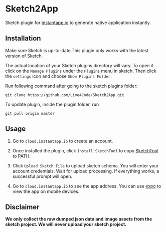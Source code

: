 # Sketch2App

Sketch plugin for [instantapp.io](https://cloud.instantapp.io) to generate native application instantly.

## Installation

Make sure Sketch is up-to-date.This plugin only works with the latest version of Sketch.

The actual location of your Sketch plugins directory will vary. To open it click on the `Manage Plugins` under the `Plugins` menu in sketch. Then click the `settings` icon and choose `Show Plugins Folder`.

Run following command after going to the sketch plugins folder:

`git clone https://github.com/Live4Code/Sketch2App.git`

To update plugin, inside the plugin folder, run

`git pull origin master`

## Usage

1. Go to `cloud.instantapp.io` to create an account.

2. Once installed the plugin, click `Install SketchTool` to copy [SketchTool](https://www.sketchapp.com/tool/) to PATH.

3. Click `Upload Sketch File` to upload sketch schema. You will enter your account credentials. Wait for upload processing. If everything works, a successful prompt will open.

4. Go to `cloud.instantapp.io` to see the app address. You can use [expo](https://expo.io/) to view the app on mobile devices.

## Disclaimer

**We only collect the raw dumped json data and image assets from the sketch project. We will never upload your sketch project.**
